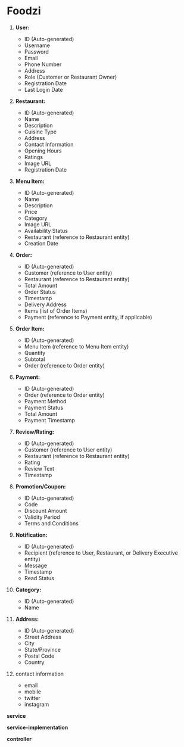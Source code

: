 # Foodzi

1. **User:**
    - ID (Auto-generated)
    - Username
    - Password
    - Email
    - Phone Number
    - Address
    - Role (Customer or Restaurant Owner)
    - Registration Date
    - Last Login Date
2. **Restaurant:**
    - ID (Auto-generated)
    - Name
    - Description
    - Cuisine Type
    - Address
    - Contact Information
    - Opening Hours
    - Ratings
    - Image URL
    - Registration Date
3. **Menu Item:**
    - ID (Auto-generated)
    - Name
    - Description
    - Price
    - Category
    - Image URL
    - Availability Status
    - Restaurant (reference to Restaurant entity)
    - Creation Date
4. **Order:**
    - ID (Auto-generated)
    - Customer (reference to User entity)
    - Restaurant (reference to Restaurant entity)
    - Total Amount
    - Order Status
    - Timestamp
    - Delivery Address
    - Items (list of Order Items)
    - Payment (reference to Payment entity, if applicable)
5. **Order Item:**
    - ID (Auto-generated)
    - Menu Item (reference to Menu Item entity)
    - Quantity
    - Subtotal
    - Order (reference to Order entity)
6. **Payment:**
    - ID (Auto-generated)
    - Order (reference to Order entity)
    - Payment Method
    - Payment Status
    - Total Amount
    - Payment Timestamp
7. **Review/Rating:**
    - ID (Auto-generated)
    - Customer (reference to User entity)
    - Restaurant (reference to Restaurant entity)
    - Rating
    - Review Text
    - Timestamp
8. **Promotion/Coupon:**
    - ID (Auto-generated)
    - Code
    - Discount Amount
    - Validity Period
    - Terms and Conditions
9. **Notification:**
    - ID (Auto-generated)
    - Recipient (reference to User, Restaurant, or Delivery Executive entity)
    - Message
    - Timestamp
    - Read Status
10. **Category:**
    - ID (Auto-generated)
    - Name
11. **Address:**
    - ID (Auto-generated)
    - Street Address
    - City
    - State/Province
    - Postal Code
    - Country
    
12. contact information
    - email
    - mobile
    - twitter
    - instagram

**service**

**service-implementation**

**controller**
